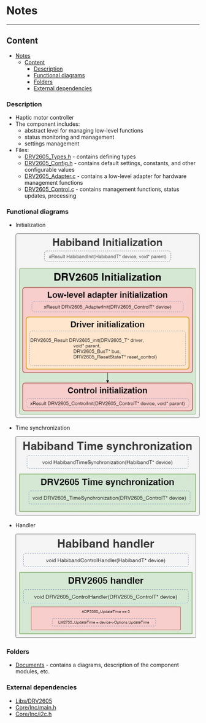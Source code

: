 # Notes
___
## Content
- [Notes](#notes)
  - [Content](#content)
    - [Description](#description)
    - [Functional diagrams](#functional-diagrams)
    - [Folders](#folders)
    - [External dependencies](#external-dependencies)

### Description
- Haptic motor controller
- The component includes:
  - abstract level for managing low-level functions
  - status monitoring and management
  - settings management
- Files:
  - [DRV2605_Types.h](DRV2605_Types.h) - contains defining types
  - [DRV2605_Config.h](DRV2605_Config.h) - contains default settings, constants, and other configurable values
  - [DRV2605_Adapter.c](DRV2605_Adapter.c) - contains a low-level adapter for hardware management functions
  - [DRV2605_Control.c](DRV2605_Control.c) - contains management functions, status updates, processing

### Functional diagrams
- Initialization

  ![Initialization](Documents/functional_diagram-Initialization.jpg)

- Time synchronization

  ![Time synchronization](Documents/functional_diagram-TimeSynchronization.jpg)

- Handler

  ![Handler](Documents/functional_diagram-Handler.jpg)

### Folders
- [Documents](Documents) - contains a diagrams, description of the component modules, etc.

### External dependencies
- [Libs/DRV2605](/Libs/DRV2605)
- [Core/Inc/main.h](/Core/Inc/main.h)
- [Core/Inc/i2c.h](/Core/Inc/i2c.h)
